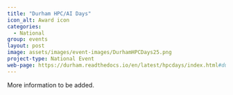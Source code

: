 ```yaml
---
title: "Durham HPC/AI Days"
icon_alt: Award icon
categories:
  - National
group: events
layout: post
image: assets/images/event-images/DurhamHPCDays25.png
project-type: National Event
web-page: https://durham.readthedocs.io/en/latest/hpcdays/index.html#durham-hpc-days-2025
---
```


More information to be added. 